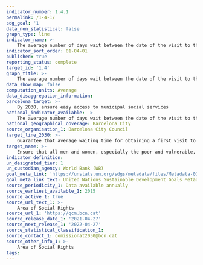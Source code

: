 ```yaml
---
indicator_number: 1.4.1
permalink: /1-4-1/
sdg_goal: '1'
data_non_statistical: false
graph_type: line
indicator_name: >-
    The average number of days wait between the date of the visit to the Social Services Centre and the date when the visit was scheduled
indicator_sort_order: 01-04-01
published: true
reporting_status: complete
target_id: '1.4'
graph_title: >-
    The average number of days wait between the date of the visit to the Social Services Centre and the date when the visit was scheduled
data_show_map: false
computation_units: Average 
data_disaggregation_information:
barcelona_target: >-
    By 2030, ensure easy access to municipal social services 
national_indicator_available:  >-
    The average number of days wait between the date of the visit to the Social Services Centre and the date when the visit was scheduled
national_geographical_coverage: Barcelona City 
source_organisation_1: Barcelona City Council
target_line_2030: >-
    Guarantee that average waiting time for obtaining a first visit to municipal social services centres is less than 15 days
target_name: >-
    Ensure that all men and women, especially the poor and vulnerable, have equal rights to economic resources, as well as access to basic services, ownership and control over land and other forms of property, inheritance, natural resources, appropriate new technologies and financial services, including microfinancing
indicator_definition:
un_designated_tier: 1
un_custodian_agency: World Bank (WB)
goal_meta_link: 'https://unstats.un.org/sdgs/metadata/files/Metadata-01-04-01.pdf'
goal_meta_link_text: United Nations Sustainable Development Goals Metadata (pdf 894kB )
source_periodicity_1: Data available annually
source_earliest_available_1: 2015
source_active_1: true
source_url_text_1: >-
    Area of Social Rights 
source_url_1: 'https://qcm.bcn.cat'
source_release_date_1: '2021-04-27'
source_next_release_1: '2022-04-27'
source_statistical_classification_1: 
source_contact_1: comissionat2030@bcn.cat
source_other_info_1: >-
    Area of Social Rights
tags:
---
```

